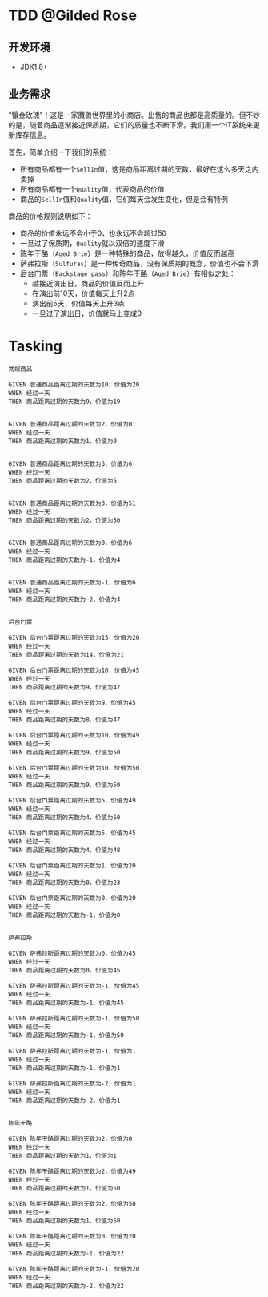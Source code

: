# TDD @Gilded Rose


## 开发环境
 - JDK1.8+
 
## 业务需求

"镶金玫瑰"！这是一家魔兽世界里的小商店。出售的商品也都是高质量的。但不妙的是，随着商品逐渐接近保质期，它们的质量也不断下滑。我们用一个IT系统来更新库存信息。

首先，简单介绍一下我们的系统：

- 所有商品都有一个`SellIn`值，这是商品距离过期的天数，最好在这么多天之内卖掉
- 所有商品都有一个`Quality`值，代表商品的价值
- 商品的`SellIn`值和`Quality`值，它们每天会发生变化，但是会有特例


商品的价格规则说明如下：

- 商品的价值永远不会小于0，也永远不会超过50
- 一旦过了保质期，`Quality`就以双倍的速度下滑
- 陈年干酪（`Aged Brie`）是一种特殊的商品，放得越久，价值反而越高
- 萨弗拉斯（`Sulfuras`）是一种传奇商品，没有保质期的概念，价值也不会下滑
- 后台门票（`Backstage pass`）和陈年干酪（`Aged Brie`）有相似之处：
	- 越接近演出日，商品的价值反而上升
	- 在演出前10天，价值每天上升2点
	- 演出前5天，价值每天上升3点
	- 一旦过了演出日，价值就马上变成0



# Tasking


~~~
常规商品

GIVEN 普通商品距离过期的天数为10，价值为20 
WHEN 经过一天 
THEN 商品距离过期的天数为9，价值为19


GIVEN 普通商品距离过期的天数为2，价值为0
WHEN 经过一天 
THEN 商品距离过期的天数为1，价值为0


GIVEN 普通商品距离过期的天数为3，价值为6
WHEN 经过一天 
THEN 商品距离过期的天数为2，价值为5


GIVEN 普通商品距离过期的天数为3，价值为51
WHEN 经过一天 
THEN 商品距离过期的天数为2，价值为50


GIVEN 普通商品距离过期的天数为0，价值为6
WHEN 经过一天 
THEN 商品距离过期的天数为-1，价值为4


GIVEN 普通商品距离过期的天数为-1，价值为6
WHEN 经过一天 
THEN 商品距离过期的天数为-2，价值为4


后台门票

GIVEN 后台门票距离过期的天数为15，价值为20
WHEN 经过一天 
THEN 商品距离过期的天数为14，价值为21

GIVEN 后台门票距离过期的天数为10，价值为45
WHEN 经过一天 
THEN 商品距离过期的天数为9，价值为47

GIVEN 后台门票距离过期的天数为9，价值为45
WHEN 经过一天 
THEN 商品距离过期的天数为8，价值为47

GIVEN 后台门票距离过期的天数为10，价值为49
WHEN 经过一天 
THEN 商品距离过期的天数为9，价值为50

GIVEN 后台门票距离过期的天数为10，价值为50
WHEN 经过一天 
THEN 商品距离过期的天数为9，价值为50

GIVEN 后台门票距离过期的天数为5，价值为49
WHEN 经过一天 
THEN 商品距离过期的天数为4，价值为50

GIVEN 后台门票距离过期的天数为5，价值为45
WHEN 经过一天 
THEN 商品距离过期的天数为4，价值为48

GIVEN 后台门票距离过期的天数为1，价值为20
WHEN 经过一天 
THEN 商品距离过期的天数为0，价值为23

GIVEN 后台门票距离过期的天数为0，价值为20
WHEN 经过一天 
THEN 商品距离过期的天数为-1，价值为0


萨弗拉斯

GIVEN 萨弗拉斯距离过期的天数为0，价值为45
WHEN 经过一天 
THEN 商品距离过期的天数为0，价值为45

GIVEN 萨弗拉斯距离过期的天数为-1，价值为45
WHEN 经过一天 
THEN 商品距离过期的天数为-1，价值为45

GIVEN 萨弗拉斯距离过期的天数为-1，价值为50
WHEN 经过一天 
THEN 商品距离过期的天数为-1，价值为50

GIVEN 萨弗拉斯距离过期的天数为-1，价值为1
WHEN 经过一天 
THEN 商品距离过期的天数为-1，价值为1

GIVEN 萨弗拉斯距离过期的天数为-2，价值为1
WHEN 经过一天 
THEN 商品距离过期的天数为-2，价值为1


陈年干酪

GIVEN 陈年干酪距离过期的天数为2，价值为0
WHEN 经过一天 
THEN 商品距离过期的天数为1，价值为1

GIVEN 陈年干酪距离过期的天数为2，价值为49
WHEN 经过一天 
THEN 商品距离过期的天数为1，价值为50

GIVEN 陈年干酪距离过期的天数为2，价值为50
WHEN 经过一天 
THEN 商品距离过期的天数为1，价值为50

GIVEN 陈年干酪距离过期的天数为0，价值为20
WHEN 经过一天 
THEN 商品距离过期的天数为-1，价值为22

GIVEN 陈年干酪距离过期的天数为-1，价值为20
WHEN 经过一天 
THEN 商品距离过期的天数为-2，价值为22

~~~